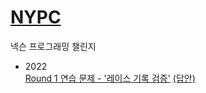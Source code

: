 # <a href='https://nypc.github.io/'>NYPC</a>
넥슨 프로그래밍 챌린지


- 2022 <br>
   <a href=''>Round 1 연습 문제 - '레이스 기록 검증'</a> <a href=''>(답안)</a>
